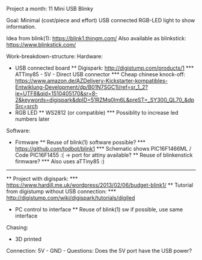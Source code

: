 Project a month:
11 Mini USB Blinky

Goal:
Minimal (cost/piece and effort) USB connected RGB-LED light to show information.

Idea from blink(1): https://blink1.thingm.com/
Also available as blinkstick: https://www.blinkstick.com/

Work-breakdown-structure:
Hardware:
* USB connected board
** Digispark: http://digistump.com/products/1
*** ATTiny85 - 5V - Direct USB connector
*** Cheap chinese knock-off: https://www.amazon.de/AZDelivery-Kickstarter-kompatibles-Entwiklung-Development/dp/B01N7SGC1I/ref=sr_1_2?ie=UTF8&qid=1510405170&sr=8-2&keywords=digispark&dpID=51RZMq0lm6L&preST=_SY300_QL70_&dpSrc=srch
* RGB LED
** WS2812 (or compatible)
*** Possiblity to increase led numbers later

Software:
* Firmware
** Reuse of blink(1) software possible?
*** https://github.com/todbot/blink1
*** Schematic shows PIC16F1466ML / Code PIC16F1455 :( -> port for attiny available?
** Reuse of blinkenstick firmware?
*** Also uses aTTiny85 :)
***
** Project with digispark:
*** https://www.hardill.me.uk/wordpress/2013/02/06/budget-blink1/
** Tutorial from digistump without USB connection:
*** http://digistump.com/wiki/digispark/tutorials/digiled

* PC control to interface
** Reuse of blink(1) sw if possible, use same interface

Chasing:
* 3D printed

Connection:
5V - GND - 
Questions: Does the 5V port have the USB power?